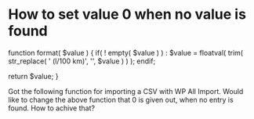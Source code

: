 
# How to set value 0 when no value is found

function format( $value ) {
if( ! empty( $value ) ) :
    $value = floatval( trim( str_replace( ' (l/100 km)', '', $value ) ) );
endif;

return $value;
}

Got the following function for importing a CSV with WP All Import. Would like to change the above function that 0 is given out, when no entry is found.
How to achive that?

        